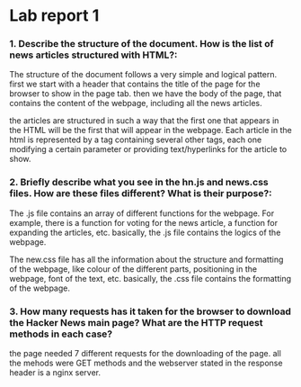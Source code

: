 # Lab report 1

### 1. Describe the structure of the document. How is the list of news articles structured with HTML?:

The structure of the document follows a very simple and logical pattern. first we start with a header that contains the title of the page for the browser to show in the page tab. then we have the body of the page, that contains the content of the webpage, including all the news articles.

the articles are structured in such a way that the first one that appears in the HTML will be the first that will appear in the webpage. Each article in the html is represented by a tag containing several other tags, each one modifying a certain parameter or providing text/hyperlinks for the article to show.

### 2. Briefly describe what you see in the hn.js and news.css files. How are these files different? What is their purpose?:

The .js file contains an array of different functions for the webpage. For example, there is a function for voting for the news article, a function for expanding the articles, etc. basically, the .js file contains the logics of the webpage.

The new.css file has all the information about the structure and formatting of the webpage, like colour of the different parts, positioning in the webpage, font of the text, etc. basically, the .css file contains the formatting of the webpage.

### 3. How many requests has it taken for the browser to download the Hacker News main page? What are the HTTP request methods in each case?

the page needed 7 different requests for the downloading of the page. all the mehods were GET methods and the webserver stated in the response header is a nginx server. 
